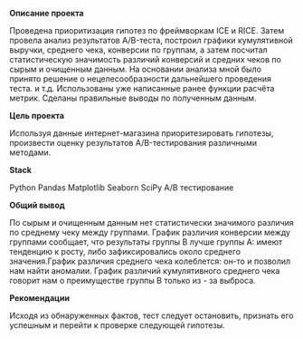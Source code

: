 **Описание проекта**

Проведена приоритизация гипотез по фреймворкам ICE и RICE. Затем провела анализ результатов A/B-теста, построил графики кумулятивной выручки, среднего чека,
конверсии по группам, а затем посчитал статистическую значимость различий конверсий и средних чеков по сырым и очищенным данным. На основании анализа мной было
принято решение о нецелесообразности дальнейшего проведения теста. и т.д. Использованы уже написанные ранее функции расчёта метрик. Сделаны правильные выводы по полученным данным.

**Цель проекта**

Используя данные интернет-магазина приоритезировать гипотезы, произвести оценку результатов A/B-тестирования различными методами.

**Stack**

Python
Pandas
Matplotlib
Seaborn
SciPy
A/B тестирование

**Общий вывод**

По сырым и очищенным данным нет статистически значимого различия по среднему чеку между группами. График различия конверсии между группами сообщает, что результаты группы B лучше группы A: имеют тенденцию к росту, либо зафиксировались около среднего значения.График различия среднего чека колеблется: он-то и позволил нам найти аномалии. График различий кумулятивного среднего чека говорит нам о преимуществе группы B только из - за выброса.

**Рекомендации**

Исходя из обнаруженных фактов, тест следует остановить, признать его успешным и перейти к проверке следующей гипотезы.

